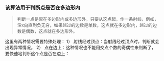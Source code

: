 ### 该算法用于判断点是否在多边形内
> 判断一点是否在多边形内或多边形外，只要从这点起，作一条射线，例如，沿x向直到负无穷，如果越过的边数是单数，这点就在多边形内，越过的边数是偶数，这点就在多边形外。

这里有两种情况需要特殊处理：
1） 射线经过顶点：当射线经过顶点时，判断就会出现异常情况。
2） 点在边上：这种情况也不能用交点个数的奇偶性来判断了，要快速地判断这个点是否在边上：

